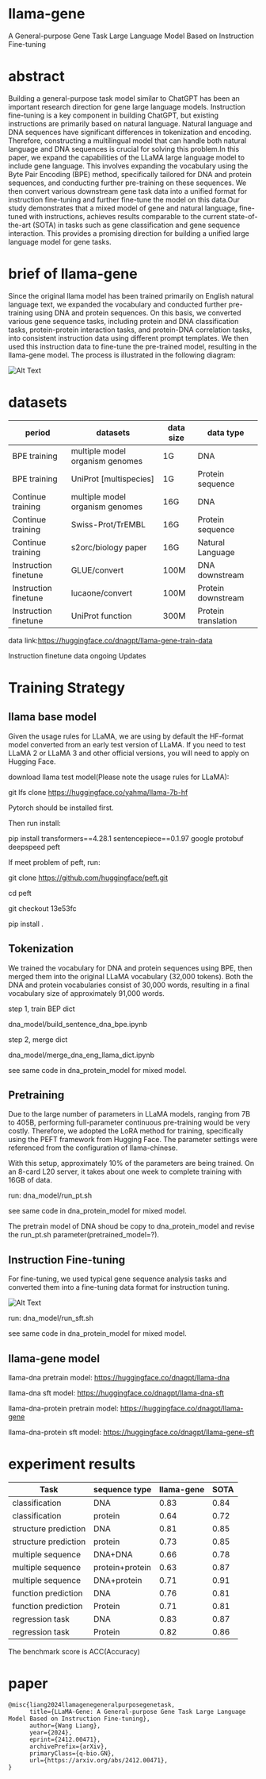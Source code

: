 # llama-gene
A General-purpose Gene Task Large Language Model Based on Instruction Fine-tuning

# abstract
Building a general-purpose task model similar to ChatGPT has been an important research direction for gene large language models. Instruction fine-tuning is a key component in building ChatGPT, but existing instructions are primarily based on natural language. Natural language and DNA sequences have significant differences in tokenization and encoding. Therefore, constructing a multilingual model that can handle both natural language and DNA sequences is crucial for solving this problem.In this paper, we expand the capabilities of the LLaMA large language model to include gene language. This involves expanding the vocabulary using the Byte Pair Encoding (BPE) method, specifically tailored for DNA and protein sequences, and conducting further pre-training on these sequences. We then convert various downstream gene task data into a unified format for instruction fine-tuning and further fine-tune the model on this data.Our study demonstrates that a mixed model of gene and natural language, fine-tuned with instructions, achieves results comparable to the current state-of-the-art (SOTA) in tasks such as gene classification and gene sequence interaction. This provides a promising direction for building a unified large language model for gene tasks.

# brief of llama-gene
Since the original llama model has been trained primarily on English natural language text, we expanded the vocabulary and conducted further pre-training using DNA and protein sequences. On this basis, we converted various gene sequence tasks, including protein and DNA classification tasks, protein-protein interaction tasks, and protein-DNA correlation tasks, into consistent instruction data using different prompt templates. We then used this instruction data to fine-tune the pre-trained model, resulting in the llama-gene model. The process is illustrated in the following diagram:

![Alt Text](./llama-gene.png)

# datasets
| period           | datasets                        | data size | data type         |
|------------------|---------------------------------|-----------|-------------------|
| BPE training     | multiple model organism genomes | 1G        | DNA               |
| BPE training     | UniProt [multispecies]          | 1G        | Protein sequence  |
| Continue training| multiple model organism genomes | 16G       | DNA               |
| Continue training| Swiss-Prot/TrEMBL               | 16G       | Protein sequence  |
| Continue training| s2orc/biology paper             | 16G       | Natural Language  |
| Instruction finetune| GLUE/convert                    | 100M      | DNA downstream    |
| Instruction finetune| lucaone/convert                 | 100M      | Protein downstream|
| Instruction finetune| UniProt function                | 300M      | Protein translation|


data link:https://huggingface.co/dnagpt/llama-gene-train-data

Instruction finetune data ongoing Updates

# Training Strategy
## llama base model
Given the usage rules for LLaMA, we are using by default the HF-format model converted from an early test version of LLaMA. If you need to test LLaMA 2 or LLaMA 3 and other official versions, you will need to apply on Hugging Face.

download llama test model(Please note the usage rules for LLaMA):

git lfs clone https://huggingface.co/yahma/llama-7b-hf


Pytorch should be installed first.

Then run install:

pip install transformers==4.28.1 sentencepiece==0.1.97 google protobuf deepspeed peft


If  meet problem of peft, run:

git clone https://github.com/huggingface/peft.git

cd peft

git checkout 13e53fc

pip install . 



## Tokenization
We trained the vocabulary for DNA and protein sequences using BPE, then merged them into the original LLaMA vocabulary (32,000 tokens). Both the DNA and protein vocabularies consist of 30,000 words, resulting in a final vocabulary size of approximately 91,000 words.

step 1, train BEP dict

dna_model/build_sentence_dna_bpe.ipynb

step 2, merge dict

dna_model/merge_dna_eng_llama_dict.ipynb

see same code in dna_protein_model for mixed model.


## Pretraining
Due to the large number of parameters in LLaMA models, ranging from 7B to 405B, performing full-parameter continuous pre-training would be very costly. Therefore, we adopted the LoRA method for training, specifically using the PEFT framework from Hugging Face.  The parameter settings were referenced from the configuration of llama-chinese.

With this setup, approximately 10% of the parameters are being trained. On an 8-card L20 server, it takes about one week to complete training with 16GB of data.

run:
dna_model/run_pt.sh

see same code in dna_protein_model for mixed model.

The pretrain model of DNA shoud be copy to dna_protein_model and revise the run_pt.sh parameter(pretrained_model=?).


## Instruction Fine-tuning
For fine-tuning, we used typical gene sequence analysis tasks and converted them into a fine-tuning data format for instruction tuning.

![Alt Text](./sft.png)

run:
dna_model/run_sft.sh

see same code in dna_protein_model for mixed model.

## llama-gene model

llama-dna pretrain model: https://huggingface.co/dnagpt/llama-dna 

llama-dna sft model:  https://huggingface.co/dnagpt/llama-dna-sft

llama-dna-protein pretrain model: https://huggingface.co/dnagpt/llama-gene

llama-dna-protein sft model:  https://huggingface.co/dnagpt/llama-gene-sft


# experiment results

| Task               | sequence type | llama-gene | SOTA |
|--------------------|---------------|------------|------|
| classification     | DNA           | 0.83       | 0.84 |
| classification     | protein       | 0.64       | 0.72 |
| structure prediction | DNA           | 0.81       | 0.85 |
| structure prediction | protein       | 0.73       | 0.85 |
| multiple sequence  | DNA+DNA       | 0.66       | 0.78 |
| multiple sequence  | protein+protein | 0.63       | 0.87 |
| multiple sequence  | DNA+protein   | 0.71       | 0.91 |
| function prediction | DNA           | 0.76       | 0.81 |
| function prediction | Protein       | 0.71       | 0.81 |
| regression task    | DNA           | 0.83       | 0.87 |
| regression task    | Protein       | 0.82       | 0.86 |

The benchmark score is ACC(Accuracy)

# paper
```
@misc{liang2024llamagenegeneralpurposegenetask,
      title={LLaMA-Gene: A General-purpose Gene Task Large Language Model Based on Instruction Fine-tuning}, 
      author={Wang Liang},
      year={2024},
      eprint={2412.00471},
      archivePrefix={arXiv},
      primaryClass={q-bio.GN},
      url={https://arxiv.org/abs/2412.00471}, 
}
```
